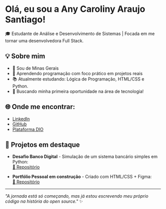 # Olá, eu sou a Any Caroliny Araujo Santiago!

🎓 Estudante de Análise e Desenvolvimento de Sistemas | Focada em me tornar uma desenvolvedora Full Stack.

## 💡 Sobre mim

-  📍  Sou de Minas Gerais
- 🎯 Aprendendo programação com foco prático em projetos reais
- 📚 Atualmente estudando: Lógica de Programação, HTML/CSS e Python.
- 💼 Buscando minha primeira oportunidade na área de tecnologia!

## 🌐 Onde me encontrar:

- [LinkedIn](https://www.linkedin.com/in/anysantiago)  
- [GitHub](https://github.com/AnySanti)  
- [Plataforma DIO](https://dio.me/users/annycarolinysantiago1)

## 🚀 Projetos em destaque

- **Desafio Banco Digital** - Simulação de um sistema bancário simples em Python:  
  [🔗 Repositório](https://github.com/AnySanti/Desafio-Dio-Banco-py)

- **Portfólio Pessoal em construção** - Criado com HTML/CSS + Figma:  
  [🔗 Repositório](https://github.com/AnySanti/Portfolio)

---

_"A jornada está só começando, mas já estou escrevendo meu próprio código na história do open source."_ ✨

